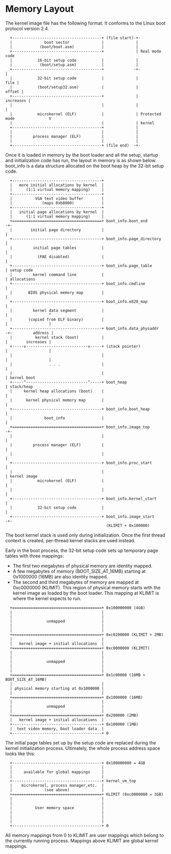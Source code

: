 # Memory Layout

The kernel image file has the following format. It conforms to the Linux boot
protocol version 2.4.

```
  +---------------------------------------+ (file start)-+-
  |              boot sector              |              |
  |            (boot/boot.asm)            |              |
  +---------------------------------------+              | Real mode code
  |           16-bit setup code           |              |
  |            (boot/setup.asm)           |              |
  +---------------------------------------+             -+-                             |
  |           32-bit setup code           |              |                         file |
  |           (boot/setup32.asm)          |              |                       offset |
  +---------------------------------------+              |                    increases |
  |                                       |              |                              |
  |           microkernel (ELF)           |              | Protected mode               V
  |                                       |              | kernel
  +---------------------------------------+              |
  |                                       |              |
  |         process manager (ELF)         |              |
  |                                       |              |
  +---------------------------------------+ (file end)  -+-
```

Once it is loaded in memory by the boot loader and all the setup, startup and
initialization code has run, the layout in memory is as shown below. boot_info
is a data structure allocated on the boot heap by the 32-bit setup code.

```
  +---------------------------------------+
  |   more initial allocations by kernel  |
  |      (1:1 virtual memory mapping)     |
  +---------------------------------------+
  |          VGA text video buffer        |
  |             (maps 0xb8000)            |
  +---------------------------------------+
  |   initial page allocations by kernel  |
  |      (1:1 virtual memory mapping)     |
  +=======================================+ boot_info.boot_end          -+-
  |        initial page directory         |                              | 
  +---------------------------------------+ boot_info.page_directory     |
  |         initial page tables           |                              |
  |           (PAE disabled)              |                              |
  +---------------------------------------+ boot_info.page_table         | setup code
  |         kernel command line           |                              | allocations
  +---------------------------------------+ boot_info.cmdline            |
  |       BIOS physical memory map        |                              |
  +---------------------------------------+ boot_info.e820_map           |    
  |         kernel data segment           |                              |                  ^
  |       (copied from ELF binary)        |                              |                  |
  +---------------------------------------+ boot_info.data_physaddr     -+-         address |
  |          kernel stack (boot)          |                              |        increases |
  +-----v---------------------------v-----+ (stack pointer)              |                  |
  |                                       |                              |                  |
  |                . . .                  |                              |
  |                                       |                              | kernel boot
  +-----^---------------------------^-----+ boot_heap                    | stack/heap
  |     kernel heap allocations (boot)    |                              |
  |      kernel physical memory map       |                              |
  +---------------------------------------+ boot_info.boot_heap          |
  |              boot_info                |                              |
  +=======================================+ boot_info.image_top         -+-
  |                                       |                              |
  |         process manager (ELF)         |                              |
  |                                       |                              |
  +---------------------------------------+ boot_info.proc_start         |
  |                                       |                              | kernel image
  |           microkernel (ELF)           |                              |
  |                                       |                              |
  +---------------------------------------+ boot_info.kernel_start       |
  |           32-bit setup code           |                              |
  +---------------------------------------+ boot_info.image_start       -+-
                                            (KLIMIT + 0x100000)
```
  
The boot kernel stack is used only during initialization. Once the first thread
context is created, per-thread kernel stacks are used instead.

Early in the boot process, the 32-bit setup code sets up temporary page tables
with three mappings:
- The first two megabytes of physical memory are identity mapped.
- A few megabytes of memory (BOOT_SIZE_AT_16MB) starting at 0x1000000 (16MB) are
  also identity mapped.
- The second and third megabytes of memory are mapped at 0xc0000000 (KLIMIT).
  This region of physical memory starts with the kernel image as loaded by the
  boot loader. This mapping at KLIMIT is where the kernel expects to run.

```
  +=======================================+ 0x100000000 (4GB)
  |                                       |
  |                                       |
  |               unmapped                |
  |                                       |
  |                                       |
  +=======================================+ 0xc0200000 (KLIMIT + 2MB)
  |                                       |
  |   kernel image + initial allocations  |
  +=======================================+ 0xc0000000 (KLIMIT)
  |                                       |
  |                                       |
  |               unmapped                |
  |                                       |
  |                                       |
  +=======================================+ 0x1c00000 (16MB + BOOT_SIZE_AT_16MB)
  |                                       |
  | physical memory starting at 0x1000000 |
  |                                       |
  +=======================================+ 0x1000000 (16MB)
  |                                       |
  |               unmapped                |
  |                                       |
  +=======================================+ 0x200000 (2MB)
  |   kernel image + initial allocations  |
  +---------------------------------------+ 0x100000 (1MB)
  |  text video memory, boot loader data  |
  +---------------------------------------+ 0
```

The initial page tables set up by the setup code are replaced during the kernel
initialization process. Ultimately, the whole process address space looks like
this:

```
  +---------------------------------------+ 0x100000000 = 4GB
  |                                       |
  |     available for global mappings     |
  |                                       |
  +---------------------------------------+ kernel_vm_top
  |    microkernel, process manager,etc.  |
  |              (see above)              |  
  +=======================================+ KLIMIT (0xc0000000 = 3GB)
  |                                       |
  |                                       |
  |          User memory space            |
  |                                       |
  |                                       |
  |                                       |
  +---------------------------------------+ 0
```

All memory mappings from 0 to KLIMIT are user mappings which belong to the
currently running process. Mappings above KLIMIT are global kernel mappings.
